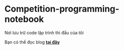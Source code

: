 # Competition-programming-notebook
Nơi lưu trữ code lập trình thi đấu của tôi

Bạn có thể đọc blog [**tại đây**](https://salmon1.notion.site/Salmon-CP-WIKI-bc34b383ecc249489c6b1b17ffb79ab3?pvs=4)
